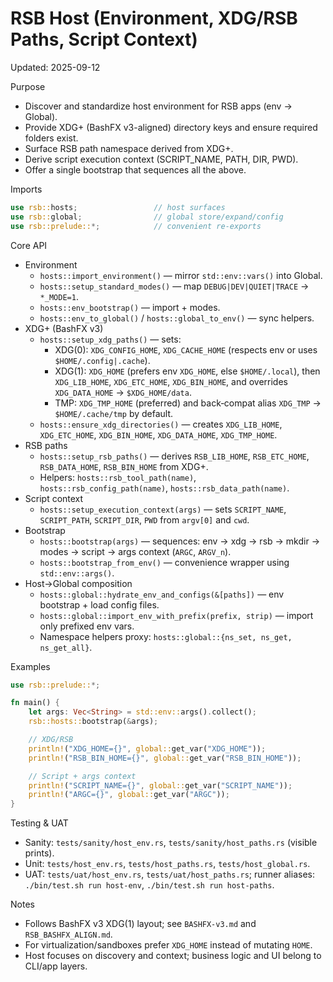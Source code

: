 # RSB Host (Environment, XDG/RSB Paths, Script Context)

Updated: 2025-09-12

Purpose
- Discover and standardize host environment for RSB apps (env → Global).
- Provide XDG+ (BashFX v3-aligned) directory keys and ensure required folders exist.
- Surface RSB path namespace derived from XDG+.
- Derive script execution context (SCRIPT_NAME, PATH, DIR, PWD).
- Offer a single bootstrap that sequences all the above.

Imports
```rust
use rsb::hosts;                 // host surfaces
use rsb::global;                // global store/expand/config
use rsb::prelude::*;            // convenient re-exports
```

Core API
- Environment
  - `hosts::import_environment()` — mirror `std::env::vars()` into Global.
  - `hosts::setup_standard_modes()` — map `DEBUG|DEV|QUIET|TRACE` → `*_MODE=1`.
  - `hosts::env_bootstrap()` — import + modes.
  - `hosts::env_to_global()` / `hosts::global_to_env()` — sync helpers.
- XDG+ (BashFX v3)
  - `hosts::setup_xdg_paths()` — sets:
    - XDG(0): `XDG_CONFIG_HOME`, `XDG_CACHE_HOME` (respects env or uses `$HOME/.config|.cache`).
    - XDG(1): `XDG_HOME` (prefers env `XDG_HOME`, else `$HOME/.local`), then
      `XDG_LIB_HOME`, `XDG_ETC_HOME`, `XDG_BIN_HOME`, and overrides `XDG_DATA_HOME` → `$XDG_HOME/data`.
    - TMP: `XDG_TMP_HOME` (preferred) and back‑compat alias `XDG_TMP` → `$HOME/.cache/tmp` by default.
  - `hosts::ensure_xdg_directories()` — creates `XDG_LIB_HOME`, `XDG_ETC_HOME`, `XDG_BIN_HOME`, `XDG_DATA_HOME`, `XDG_TMP_HOME`.
- RSB paths
  - `hosts::setup_rsb_paths()` — derives `RSB_LIB_HOME`, `RSB_ETC_HOME`, `RSB_DATA_HOME`, `RSB_BIN_HOME` from XDG+.
  - Helpers: `hosts::rsb_tool_path(name)`, `hosts::rsb_config_path(name)`, `hosts::rsb_data_path(name)`.
- Script context
  - `hosts::setup_execution_context(args)` — sets `SCRIPT_NAME`, `SCRIPT_PATH`, `SCRIPT_DIR`, `PWD` from `argv[0]` and `cwd`.
- Bootstrap
  - `hosts::bootstrap(args)` — sequences: env → xdg → rsb → mkdir → modes → script → args context (`ARGC`, `ARGV_n`).
  - `hosts::bootstrap_from_env()` — convenience wrapper using `std::env::args()`.
- Host→Global composition
  - `hosts::global::hydrate_env_and_configs(&[paths])` — env bootstrap + load config files.
  - `hosts::global::import_env_with_prefix(prefix, strip)` — import only prefixed env vars.
  - Namespace helpers proxy: `hosts::global::{ns_set, ns_get, ns_get_all}`.

Examples
```rust
use rsb::prelude::*;

fn main() {
    let args: Vec<String> = std::env::args().collect();
    rsb::hosts::bootstrap(&args);

    // XDG/RSB
    println!("XDG_HOME={}", global::get_var("XDG_HOME"));
    println!("RSB_BIN_HOME={}", global::get_var("RSB_BIN_HOME"));

    // Script + args context
    println!("SCRIPT_NAME={}", global::get_var("SCRIPT_NAME"));
    println!("ARGC={}", global::get_var("ARGC"));
}
```

Testing & UAT
- Sanity: `tests/sanity/host_env.rs`, `tests/sanity/host_paths.rs` (visible prints).
- Unit: `tests/host_env.rs`, `tests/host_paths.rs`, `tests/host_global.rs`.
- UAT: `tests/uat/host_env.rs`, `tests/uat/host_paths.rs`; runner aliases: `./bin/test.sh run host-env`, `./bin/test.sh run host-paths`.

Notes
- Follows BashFX v3 XDG(1) layout; see `BASHFX-v3.md` and `RSB_BASHFX_ALIGN.md`.
- For virtualization/sandboxes prefer `XDG_HOME` instead of mutating `HOME`.
- Host focuses on discovery and context; business logic and UI belong to CLI/app layers.

